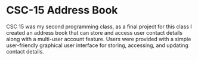 # CSC-15 Address Book

CSC 15 was my second programming class, as a final project for this class I created an address book that can store and access user contact details along with a multi-user account feature. Users were provided with a simple user-friendly graphical user interface for storing, accessing, and updating contact details.
